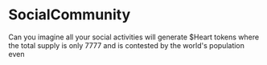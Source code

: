 # SocialCommunity
Can you imagine all your social activities will generate $Heart tokens where the total supply is only 7777 and is contested by the world's population even
